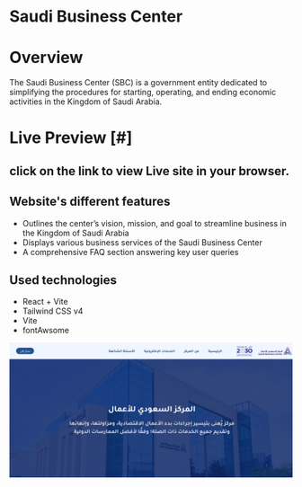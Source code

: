 


# Saudi Business Center 
#  Overview
The Saudi Business Center (SBC) is a government entity dedicated to simplifying the procedures for starting, operating, and ending economic activities in the Kingdom of Saudi Arabia.
# Live Preview  [#]  
## click on the link to view Live site in your browser.


## Website's different features 
* Outlines the center’s vision, mission, and goal to streamline business in the Kingdom of Saudi Arabia
* Displays various business services of the Saudi Business Center
* A comprehensive FAQ section answering key user queries


## Used technologies 
* React + Vite 
* Tailwind CSS v4
* Vite
* fontAwsome 


![Saudi Business Center ](src/assets/Home.png)

